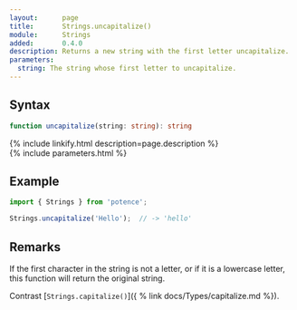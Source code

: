 ```yaml
---
layout:      page
title:       Strings.uncapitalize()
module:      Strings
added:       0.4.0
description: Returns a new string with the first letter uncapitalize.
parameters:
  string: The string whose first letter to uncapitalize.
---
```

## Syntax

```ts
function uncapitalize(string: string): string
```

<div class="description">{% include linkify.html description=page.description %}</div>
{% include parameters.html %}

## Example

```ts
import { Strings } from 'potence';

Strings.uncapitalize('Hello');  // -> 'hello'
```

## Remarks

If the first character in the string is not a letter, or if it is a lowercase
letter, this function will return the original string.

Contrast [`Strings.capitalize()`]({ % link docs/Types/capitalize.md %}).
